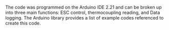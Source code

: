 The code was programmed on the Arduino IDE 2.21 and can be broken up into three main functions: ESC control, thermocoupling reading, and Data logging. The Arduino library provides a list of example codes referenced to create this code.
